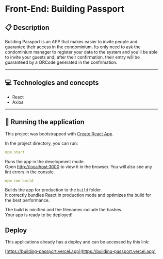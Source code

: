 # Front-End: Building Passport

## :clipboard: Description

Building Passport is an APP that makes easier to invite people and guarantee their access in the condominium. Its only need to ask the condominium manager to register your data to the system and you'll be able to invite your guests and, after their confirmation, their entry will be guaranteed by a QRCode generated in the confirmation.

---

## :computer: Technologies and concepts

- React
- Axios

---

## 🏁 Running the application

This project was bootstrapped with [Create React App](https://github.com/facebook/create-react-app).

In the project directory, you can run:

```yml
npm start
```

Runs the app in the development mode.\
Open [http://localhost:3000](http://localhost:3000) to view it in the browser.
You will also see any lint errors in the console.

```yml
npm run build
```

Builds the app for production to the `build` folder.\
It correctly bundles React in production mode and optimizes the build for the best performance.

The build is minified and the filenames include the hashes.\
Your app is ready to be deployed!

## Deploy

This applications already has a deploy and can be accessed by this link:

[https://building-passport.vercel.app](https://building-passport.vercel.app)
